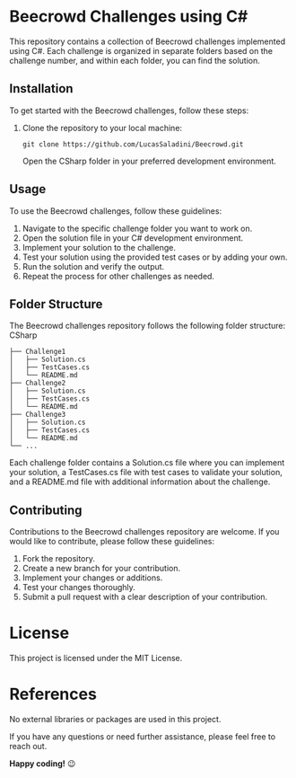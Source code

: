 
# Beecrowd Challenges using C#

This repository contains a collection of Beecrowd challenges implemented using C#. Each challenge is organized in separate folders based on the challenge number, and within each folder, you can find the solution.

## Installation

To get started with the Beecrowd challenges, follow these steps:

1. Clone the repository to your local machine:

       git clone https://github.com/LucasSaladini/Beecrowd.git

    Open the CSharp folder in your preferred development environment.


## Usage

To use the Beecrowd challenges, follow these guidelines:

  1. Navigate to the specific challenge folder you want to work on.
  2. Open the solution file in your C# development environment.
  3. Implement your solution to the challenge.
  4. Test your solution using the provided test cases or by adding your own.
  5. Run the solution and verify the output.
  6. Repeat the process for other challenges as needed.


## Folder Structure

The Beecrowd challenges repository follows the following folder structure:
CSharp

    ├── Challenge1
    │   ├── Solution.cs
    │   ├── TestCases.cs
    │   └── README.md
    ├── Challenge2
    │   ├── Solution.cs
    │   ├── TestCases.cs
    │   └── README.md
    ├── Challenge3
    │   ├── Solution.cs
    │   ├── TestCases.cs
    │   └── README.md
    └── ...

Each challenge folder contains a Solution.cs file where you can implement your solution, a TestCases.cs file with test cases to validate your solution, and a README.md file with additional information about the challenge.

## Contributing

Contributions to the Beecrowd challenges repository are welcome. If you would like to contribute, please follow these guidelines:

1. Fork the repository.
2. Create a new branch for your contribution.
3. Implement your changes or additions.
4. Test your changes thoroughly.
5. Submit a pull request with a clear description of your contribution.


# License

This project is licensed under the MIT License.

# References

No external libraries or packages are used in this project.

If you have any questions or need further assistance, please feel free to reach out.

**Happy coding!** :wink:
